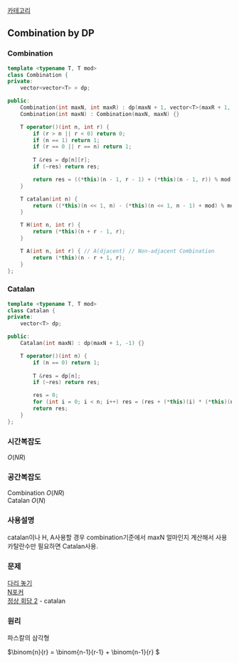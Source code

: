 [카테고리](/README.md)
## Combination by DP
### Combination
```cpp
template <typename T, T mod>
class Combination {
private:
    vector<vector<T> > dp;

public:
    Combination(int maxN, int maxR) : dp(maxN + 1, vector<T>(maxR + 1, -1)) {}
    Combination(int maxN) : Combination(maxN, maxN) {}

    T operator()(int n, int r) {
        if (r > n || r < 0) return 0;
        if (n == 1) return 1;
        if (r == 0 || r == n) return 1;
        
        T &res = dp[n][r];
        if (~res) return res;

        return res = ((*this)(n - 1, r - 1) + (*this)(n - 1, r)) % mod;
    }

    T catalan(int n) {
        return ((*this)(n << 1, n) - (*this)(n << 1, n - 1) + mod) % mod;
    }

    T H(int n, int r) {
        return (*this)(n + r - 1, r);
    }

    T A(int n, int r) { // A(djacent) // Non-adjacent Combination       
        return (*this)(n - r + 1, r);
    }
};
```
### Catalan
```cpp
template <typename T, T mod>
class Catalan {
private:
    vector<T> dp;

public:
    Catalan(int maxN) : dp(maxN + 1, -1) {}

    T operator()(int n) {
        if (n == 0) return 1;
        
        T &res = dp[n];
        if (~res) return res;

        res = 0;
        for (int i = 0; i < n; i++) res = (res + (*this)(i) * (*this)(n - 1 - i)) % mod;
        return res;
    }
};
```
### 시간복잡도 
$O(N R)$   

### 공간복잡도
Combination $O(N R)$   
Catalan $O(N)$

### 사용설명
catalan이나 H, A사용할 경우 combination기준에서 maxN 얼마인지 계산해서 사용
카탈란수만 필요하면 Catalan사용.

### 문제
[다리 놓기](https://www.acmicpc.net/problem/1010)   
[N포커](https://www.acmicpc.net/problem/16565)   
[정상 회담 2](https://www.acmicpc.net/problem/1670) - catalan   

### 원리
파스칼의 삼각형   

$\binom{n}{r} = \binom{n-1}{r-1} + \binom{n-1}{r} $   